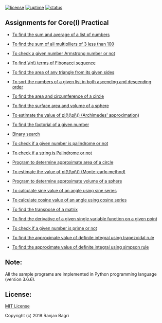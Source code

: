 [![license](https://img.shields.io/github/license/gribja/unit-testrb.svg)](https://gribja.github.io/open_datasets/LICENSE.md) [![uptime](https://img.shields.io/badge/uptime-100%25-orange.svg)](https://img.shields.io/badge/uptime-100%25-orange.svg) [![status](https://img.shields.io/pypi/status/Django.svg)](https://img.shields.io/pypi/status/Django.svg)


<script type="text/javascript"
        src="https://cdnjs.cloudflare.com/ajax/libs/mathjax/2.7.0/MathJax.js?config=TeX-AMS_CHTML"></script>


## Assignments for Core(I) Practical


* [To find the sum and average of a list of numbers](../page1.md)

* [To find the sum of all multiplliers of 3 less than 100](../page2.md)

* [To check a given number Armstrong number or not](../page3.md)

* [To find \\(n\\) terms of Fibonacci sequence](../page4.md)

* [To find the area of any triangle from its given sides](../page5.md)

* [To sort the numbers of a given list in both ascending and descending order](../page6.md)

* [To find the area and circumference of a circle](../page7.md)

* [To find the surface area and volume of a sphere](../page8.md)

* [To estimate the value of pi(\\(\pi\\)) (Archimedes' approximation)](../page9.md)

* [To find the factorial of a given number](../page10.md)

* [Binary search](../page11.md)

* [To check if a given number is palindrome or not](../page12.md)

* [To check if a string is Palindrome or not](../page13.md)

* [Program to determine approximate area of a circle](../page14.md)

* [To estimate the value of pi(\\(\pi\\)) (Monte-carlo method)](../page15.md)

* [Program to determine approximate volume of a sphere](../page16.md)

* [To calculate sine value of an angle using sine series](../page17.md)

* [To calculate cosine value of an angle using cosine series](../page18.md)

* [To find the transpose of a matrix](../page19.md)

* [To find the derivative of a given single variable function on a given point](../page20.md)

* [To check if a given number is prime or not](../page21.md)

* [To find the approximate value of definite integral using trapezoidal rule](../page22.md)

* [To find the approximate value of definite integral using simpson rule](../page23.md)



## Note:

All the sample programs are implemented in Python programming language (version 3.6.6).

## License:
[MIT License](../LICENSE.md)

Copyright (c) 2018 Ranjan Bagri

